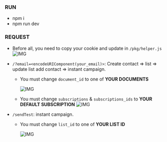### RUN
- npm i
- npm run dev

### REQUEST
- Before all, you need to copy your cookie and update in `/pkg/helper.js`
    ![IMG](https://f5-zpcloud.zdn.vn/1447589949035534044/ea3bf4aa0d2dce73973c.jpg)
    
- `/?email=<encodeURIComponent(your_email)>`: Create contact => list => update list add contact => instant campaign. 

    - You must change ```document_id``` to one of **YOUR DOCUMENTS**

        ![IMG](https://f6-zpcloud.zdn.vn/4531526504838092789/d1f1cfef1a68d9368079.jpg)

    - You must change ```subscriptions``` & ```subscriptions_ids``` to **YOUR DEFAULT SUBSCRIPTION**
        ![IMG](https://f7-zpcloud.zdn.vn/8551257000340339811/1646d85f1ed8dd8684c9.jpg)

- `/sendTest`: instant campaign.
    - You must change ```list_id``` to one of **YOUR LIST ID**

        ![IMG](https://f6-zpcloud.zdn.vn/6384463948848176456/b8c20f8cc00b03555a1a.jpg)